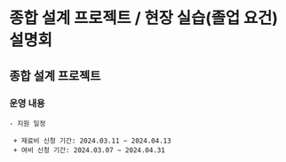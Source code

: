 # 종합 설계 프로젝트 / 현장 실습(졸업 요건) 설명회

 ## 종합 설계 프로젝트
 
  ### 운영 내용
   
    - 지원 일정
   
     + 재료비 신청 기간: 2024.03.11 ~ 2024.04.13
     + 여비 신청 기간: 2024.03.07 ~ 2024.04.31

     
